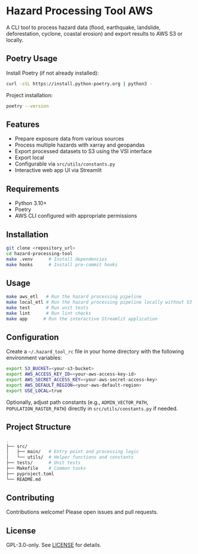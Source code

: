 # Hazard Processing Tool AWS

A CLI tool to process hazard data (flood, earthquake,
landslide, deforestation, cyclone, coastal erosion)
and export results to AWS S3 or locally.

## Poetry Usage

Install Poetry (if not already installed):

```bash
curl -sSL https://install.python-poetry.org | python3 -
```

Project installation:

```bash
poetry --version
```

## Features

- Prepare exposure data from various sources
- Process multiple hazards with xarray and geopandas
- Export processed datasets to S3 using the VSI interface
- Export local
- Configurable via `src/utils/constants.py`
- Interactive web app UI via Streamlit

## Requirements

- Python 3.10+
- Poetry
- AWS CLI configured with appropriate permissions

## Installation

```bash
git clone <repository_url>
cd hazard-processing-tool
make .venv      # Install dependencies
make hooks      # Install pre-commit hooks
```

## Usage

```bash
make aws_etl   # Run the hazard processing pipeline
make local_etl # Run the hazard processing pipeline locally without S3
make test      # Run unit tests
make lint      # Run lint checks
make app      # Run the interactive Streamlit application
```

## Configuration

Create a `~/.hazard_tool_rc` file in your home directory
with the following environment variables:

```bash
export S3_BUCKET=<your-s3-bucket>
export AWS_ACCESS_KEY_ID=<your-aws-access-key-id>
export AWS_SECRET_ACCESS_KEY=<your-aws-secret-access-key>
export AWS_DEFAULT_REGION=<your-aws-default-region>
export USE_LOCAL=true
```

Optionally, adjust path constants (e.g., `ADMIN_VECTOR_PATH`, `POPULATION_RASTER_PATH`)
directly in `src/utils/constants.py` if needed.

## Project Structure

```bash
.
├── src/
│   ├── main/   # Entry point and processing logic
│   └── utils/  # Helper functions and constants
├── tests/      # Unit tests
├── Makefile    # Common tasks
├── pyproject.toml
└── README.md
```

## Contributing

Contributions welcome! Please open issues and pull requests.

## License

GPL-3.0-only. See [LICENSE](LICENSE) for details.
